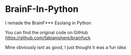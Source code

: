# BrainF-In-Python
I remade the BrainF*** Esolang in Python

You can find the original code on GitHub
https://github.com/fabianishere/brainfuck

Mine obviously isnt as good, I just thought it was a fun idea
